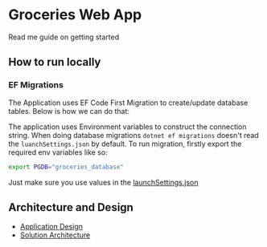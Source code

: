 # Groceries Web App
Read me guide on getting started

## How to run locally

### EF Migrations
The Application uses EF Code First Migration to create/update database tables. Below is how we can do that:  

The application uses Environment variables to construct the connection string.
When doing database migrations `dotnet ef migrations` doesn't read the `luanchSettings.json` by default. To run migration, firstly export the required env variables like so:
```bash
export PGDB="groceries_database"
```
Just make sure you use values in the [launchSettings.json](./src/groceries-web-api/Groceries.Core.Application/Properties/launchSettings.json)


## Architecture and Design
- [Application Design](./design-and-docs/docs/DDDImplementation.md)
- [Solution Architecture](./)